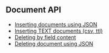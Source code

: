 ## Document API

* [Inserting documents using JSON](put_json.md)
* [Inserting TEXT documents (csv, ttl)](put_text.md)
* [Deleting by field content](delete_by_field.md)
* [Deleting document using JSON](delete_by_JSON.md)
